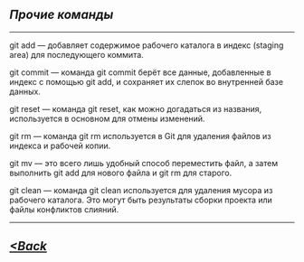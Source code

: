 ## ***Прочие команды***

---

git add — добавляет содержимое рабочего каталога в индекс (staging area) для последующего коммита. 

git commit — команда git commit берёт все данные, добавленные в индекс с помощью git add, и сохраняет их слепок во внутренней базе данных.

git reset — команда git reset, как можно догадаться из названия, используется в основном для отмены изменений.

git rm — команда git rm используется в Git для удаления файлов из индекса и рабочей копии.

git mv — это всего лишь удобный способ переместить файл, а затем выполнить git add для нового файла и git rm для старого.

git clean — команда git clean используется для удаления мусора из рабочего каталога. Это могут быть результаты сборки проекта или файлы конфликтов слияний.

---

## *[<Back](/readme.md)*